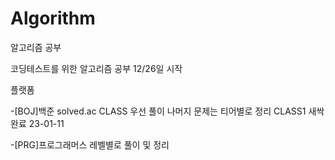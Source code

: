 # Algorithm
알고리즘 공부

코딩테스트를 위한 알고리즘 공부
12/26일 시작

플랫폼

-[BOJ]백준
    solved.ac CLASS 우선 풀이
    나머지 문제는 티어별로 정리
    CLASS1 새싹 완료 23-01-11

-[PRG]프로그래머스
    레벨별로 풀이 및 정리
